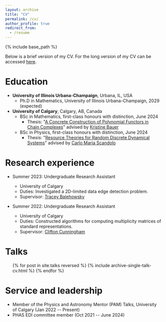 ```yaml
---
layout: archive
title: "CV"
permalink: /cv/
author_profile: true
redirect_from:
  - /resume
---
```


{% include base_path %}

Below is a brief version of my CV. For the long version of my CV can be accessed <a href="/files/EaECVLong.pdf" class="image fit">here</a>.

Education
======
* **University of Illinois Urbana-Champaign**, Urbana, IL, USA
  * Ph.D in Mathematics, University of Illinois Urbana-Champaign, 2029 (expected)
* **University of Calgary**, Calgary, AB, Canada
  * BSc in Mathematics, first-class honours with distinction, June 2024
    * Thesis: "<a href="/files/Math518_FinalReport_EEaT.pdf" class="image fit">A Concrete Construction of Polynomial Functors in Chain Complexes</a>" advised by <a href="https://contacts.ucalgary.ca/info/math/profiles/101-152919" rel="noopener" target="_blank">Kristine Bauer</a>
  * BSc in Physics, first-class honours with distinction, June 2024
    * Thesis: "<a href="/files/Phys598_FinalReport_EEaThompson.pdf" class="image fit">Resource Theories for Random Discrete Dynamical Systems</a>" advised by <a href="https://contacts.ucalgary.ca/info/math/profiles/1-9063259" rel="noopener" target="_blank">Carlo Maria Scandolo</a>

Research experience
======
* Summer 2023: Undergraduate Research Assistant
  * University of Calgary
  * Duties: Investigated a 2D-limited data edge detection problem.
  * Supervisor: <a href="https://sites.google.com/view/traceybalehowsky/" rel="noopener" target="_blank">Tracey Balehowsky</a>

* Summer 2022: Undergraduate Research Assistant
  * University of Calgary
  * Duties: Constructed algorithms for computing multiplicity matrices of standard representations.
  * Supervisor: <a href="https://contacts.ucalgary.ca/info/math/profiles/101-152934" rel="noopener" target="_blank">Clifton Cunningham</a>

  

<!-- Publications
======
  <ul>{% for post in site.publications reversed %}
    {% include archive-single-cv.html %}
  {% endfor %}</ul> -->
  
Talks
======
  <ul>{% for post in site.talks reversed %}
    {% include archive-single-talk-cv.html  %}
  {% endfor %}</ul>
  
<!-- Teaching
======
  <ul>{% for post in site.teaching reversed %}
    {% include archive-single-cv.html %}
  {% endfor %}</ul> -->
  
Service and leadership
======
* Member of the Physics and Astronomy Mentor (PAM) Talks, University of Calgary (Jan 2022 -- Present)
* PHAS EDI committee member (Oct 2021 -- June 2024)
